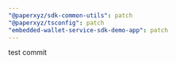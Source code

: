 ```yaml
---
"@paperxyz/sdk-common-utils": patch
"@paperxyz/tsconfig": patch
"embedded-wallet-service-sdk-demo-app": patch
---
```


test commit
